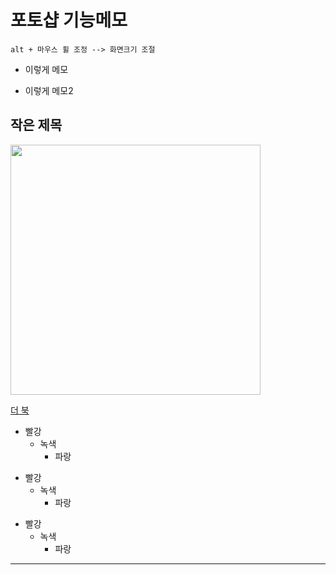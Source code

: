 # 포토샵 기능메모

```
alt + 마우스 휠 조정 --> 화면크기 조절
```

* 이렇게 메모
- 이렇게 메모2

## 작은 제목

<img src="https://3dodam.github.io/img/KakaoTalk_20230403_143147119.png" width="400">

[더 북](https://thebook.io/)

* 빨강
  * 녹색
    * 파랑

+ 빨강
  + 녹색
    + 파랑

- 빨강
  - 녹색
    - 파랑

-----------------------------------

